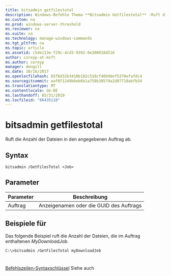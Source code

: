 ```yaml
---
title: bitsadmin getfilestotal
description: Windows-Befehle Thema **Bitsadmin Getfilestotal** -Ruft die Anzahl der Dateien in den angegebenen Auftrag ab.
ms.custom: na
ms.prod: windows-server-threshold
ms.reviewer: na
ms.suite: na
ms.technology: manage-windows-commands
ms.tgt_pltfrm: na
ms.topic: article
ms.assetid: c5de113e-f29c-4cd3-9392-0e300018d516
author: coreyp-at-msft
ms.author: coreyp
manager: dongill
ms.date: 10/16/2017
ms.openlocfilehash: b5f6d32b3410b182c510cf40b9def5370efafdc4
ms.sourcegitcommit: eaf071249b6eb6b1a758b38579a2d87710abfb54
ms.translationtype: MT
ms.contentlocale: de-DE
ms.lasthandoff: 05/31/2019
ms.locfileid: "66435118"
---
```

# <a name="bitsadmin-getfilestotal"></a>bitsadmin getfilestotal



Ruft die Anzahl der Dateien in den angegebenen Auftrag ab.

## <a name="syntax"></a>Syntax

```
bitsadmin /GetFilesTotal <Job>
```

## <a name="parameters"></a>Parameter

|Parameter|Beschreibung|
|---------|-----------|
|Auftrag|Anzeigenamen oder die GUID des Auftrags|

## <a name="BKMK_examples"></a>Beispiele für

Das folgende Beispiel ruft die Anzahl der Dateien, die im Auftrag enthaltenen *MyDownloadJob*.
```
C:\>bitsadmin /GetFilesTotal myDownloadJob
```

# #

[Befehlszeilen-Syntaxschlüssel](command-line-syntax-key.md) Siehe auch
